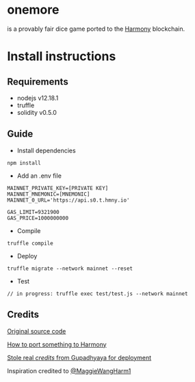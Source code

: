 # onemore
is a provably fair dice game ported to the [Harmony](http://harmony.one) blockchain.

# Install instructions

## Requirements

* nodejs v12.18.1
* truffle
* solidity v0.5.0

## Guide

* Install dependencies
```
npm install
```
* Add an .env file
```
MAINNET_PRIVATE_KEY=[PRIVATE KEY]
MAINNET_MNEMONIC=[MNEMONIC]
MAINNET_0_URL='https://api.s0.t.hmny.io'

GAS_LIMIT=9321900
GAS_PRICE=1000000000
```

* Compile
```
truffle compile
```

* Deploy
```
truffle migrate --network mainnet --reset
```

* Test
```
// in progress: truffle exec test/test.js --network mainnet
```

## Credits
[Original source code](https://github.com/FeiShepherd/ethereum-dice)

[How to port something to Harmony](https://github.com/ivorytowerdds/harmony-punks)

[Stole real *credits* from Gupadhyaya for deployment](https://github.com/gupadhyaya/soccerplayers/blob/master/.env)

Inspiration credited to [@MaggieWangHarm1](https://twitter.com/MaggieWangHarm1)
